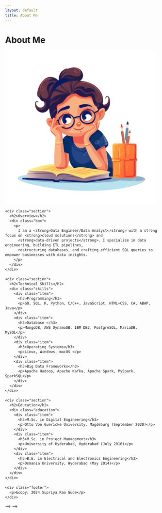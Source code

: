 ```yaml
---
layout: default
title: About Me
---
```


# About Me
<html lang="en">
<head>
  <meta charset="UTF-8">
  <meta name="viewport" content="width=device-width, initial-scale=1.0">
  <title>About Me</title>
  <link rel="stylesheet" href="styles.css">
</head>
<body>
  <div class="container">
   <div class="profile-section">
      <img src="Images\pic.png" alt="Supriya Rao Gude" class="profile-picture">
    </div>
    
    <div class="section">
      <h2>Overview</h2>
      <div class="box">
        <p>
          I am a <strong>Data Engineer/Data Analyst</strong> with a strong focus on <strong>cloud solutions</strong> and 
          <strong>data-driven projects</strong>. I specialize in data engineering, building ETL pipelines, 
          restructuring databases, and crafting efficient SQL queries to empower businesses with data insights.
        </p>
      </div>
    </div>

    <div class="section">
      <h2>Technical Skills</h2>
      <div class="skills">
        <div class="item">
          <h3>Programming</h3>
          <p>GO, SQL, R, Python, C/C++, JavaScript, HTML+CSS, C#, ABAP, Java</p>
        </div>
        <div class="item">
          <h3>Database </h3>
          <p>MongoDB, AWS DynamoDB, IBM DB2, PostgreSQL, MariaDB, MySQL</p>
        </div>
        <div class="item">
          <h3>Operating Systems</h3>
          <p>Linux, Windows, macOS </p>
        </div>
        <div class="item">
          <h3>Big Data Frameworks</h3>
          <p>Apache Hadoop, Apache Kafka, Apache Spark, PySpark, SparkSQL</p>
        </div>
      </div>
    </div>

    <div class="section">
      <h2>Education</h2>
      <div class="education">
        <div class="item">
          <h3>M.Sc. in Digital Engineering</h3>
          <p>Otto Von Guericke University, Magdeburg (September 2020)</p>
        </div>
        <div class="item">
          <h3>M.Sc. in Project Management</h3>
          <p>University of Hyderabad, Hyderabad (July 2016)</p>
        </div>
        <div class="item">
          <h3>B.E. in Electrical and Electronics Engineering</h3>
          <p>Osmania University, Hyderabad (May 2014)</p>
        </div>
      </div>
    </div>

    <div class="footer">
      <p>&copy; 2024 Supriya Rao Gude</p>
    </div>
  </div>
</body>
</html>


<!-- I am a Visual Analyst with a strong focus on cloud solutions and data-driven projects. With expertise in data engineering, I specialize in building and optimizing ETL pipelines, restructuring databases, and crafting efficient SQL queries to enable seamless data flow and insightful analytics.

My technical toolkit includes:

Programming: Python, Go
Database & Cloud Technologies: SQL, AWS, Snowflake
Operating Systems: Linux
As an AWS Certified Database - Specialty professional, I leverage cloud platforms and advanced data engineering practices to deliver scalable and efficient solutions tailored to business needs.

Education
M.Sc. in Digital Engineering
Otto Von Guericke University, Magdeburg (September 2020)
M.Sc. in Project Management
University of Hyderabad, Hyderabad (July 2016)
B.E. in Electrical and Electronics Engineering
Osmania University, Hyderabad (May 2014)

<!-- Work Experience
Software Developer @ Dafür GmbH (Dec 2021 - Apr 2024)

Uncovered and corrected missing step in production data pipeline which impacted over 70% of active accounts
Redeveloped loan originations model which resulted in 50% improvement in model performance and saving 1 million dollars in potential losses
Data Analyst Intern @ ChargeX GmbH (April 2019 - Ooctober 2019)

Conducted data collection, processing, and analysis for novel study evaluating the impact of over 300 biometrics variables on human performance in hyper-realistic, live-fire training scenarios
Applied unsupervised deep learning approaches to longitudinal ICU data to discover novel sepsis sub-phenotypes -->
 --> -->
